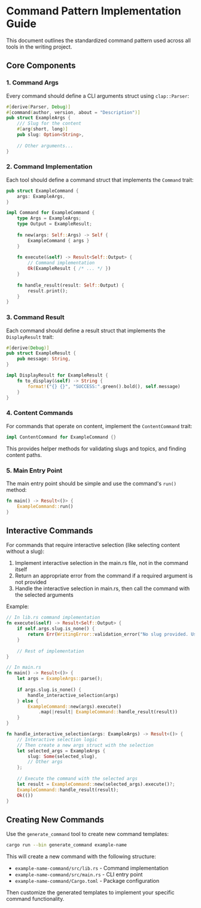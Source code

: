 # Command Pattern Implementation Guide

This document outlines the standardized command pattern used across all tools in the writing project.

## Core Components

### 1. Command Args

Every command should define a CLI arguments struct using `clap::Parser`:

```rust
#[derive(Parser, Debug)]
#[command(author, version, about = "Description")]
pub struct ExampleArgs {
    /// Slug for the content
    #[arg(short, long)]
    pub slug: Option<String>,
    
    // Other arguments...
}
```

### 2. Command Implementation

Each tool should define a command struct that implements the `Command` trait:

```rust
pub struct ExampleCommand {
    args: ExampleArgs,
}

impl Command for ExampleCommand {
    type Args = ExampleArgs;
    type Output = ExampleResult;
    
    fn new(args: Self::Args) -> Self {
        ExampleCommand { args }
    }
    
    fn execute(&self) -> Result<Self::Output> {
        // Command implementation
        Ok(ExampleResult { /* ... */ })
    }
    
    fn handle_result(result: Self::Output) {
        result.print();
    }
}
```

### 3. Command Result

Each command should define a result struct that implements the `DisplayResult` trait:

```rust
#[derive(Debug)]
pub struct ExampleResult {
    pub message: String,
}

impl DisplayResult for ExampleResult {
    fn to_display(&self) -> String {
        format!("{} {}", "SUCCESS:".green().bold(), self.message)
    }
}
```

### 4. Content Commands

For commands that operate on content, implement the `ContentCommand` trait:

```rust
impl ContentCommand for ExampleCommand {}
```

This provides helper methods for validating slugs and topics, and finding content paths.

### 5. Main Entry Point

The main entry point should be simple and use the command's `run()` method:

```rust
fn main() -> Result<()> {
    ExampleCommand::run()
}
```

## Interactive Commands

For commands that require interactive selection (like selecting content without a slug):

1. Implement interactive selection in the main.rs file, not in the command itself
2. Return an appropriate error from the command if a required argument is not provided
3. Handle the interactive selection in main.rs, then call the command with the selected arguments

Example:

```rust 
// In lib.rs command implementation
fn execute(&self) -> Result<Self::Output> {
    if self.args.slug.is_none() {
        return Err(WritingError::validation_error("No slug provided. Use the CLI to select content interactively.").into());
    }
    
    // Rest of implementation
}

// In main.rs
fn main() -> Result<()> {
    let args = ExampleArgs::parse();
    
    if args.slug.is_none() {
        handle_interactive_selection(args)
    } else {
        ExampleCommand::new(args).execute()
            .map(|result| ExampleCommand::handle_result(result))
    }
}

fn handle_interactive_selection(args: ExampleArgs) -> Result<()> {
    // Interactive selection logic
    // Then create a new args struct with the selection
    let selected_args = ExampleArgs {
        slug: Some(selected_slug),
        // Other args
    };
    
    // Execute the command with the selected args
    let result = ExampleCommand::new(selected_args).execute()?;
    ExampleCommand::handle_result(result);
    Ok(())
}
```

## Creating New Commands

Use the `generate_command` tool to create new command templates:

```bash
cargo run --bin generate_command example-name
```

This will create a new command with the following structure:
- `example-name-command/src/lib.rs` - Command implementation
- `example-name-command/src/main.rs` - CLI entry point
- `example-name-command/Cargo.toml` - Package configuration

Then customize the generated templates to implement your specific command functionality. 